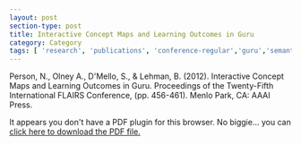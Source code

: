 ```yaml
---
layout: post
section-type: post
title: Interactive Concept Maps and Learning Outcomes in Guru
category: Category
tags: [ 'research', 'publications', 'conference-regular','guru','semantics','education','its' ]
---
```

Person, N., Olney A., D'Mello, S., & Lehman, B. (2012). Interactive Concept Maps and Learning Outcomes in Guru. Proceedings of the Twenty-Fifth International FLAIRS Conference, (pp. 456-461). Menlo Park, CA: AAAI Press. 

<object data="https://umdrive.memphis.edu/aolney/public/publications/guru_concept_map_2012.pdf" type="application/pdf" width="100%" height="600px">
 
  <p>It appears you don't have a PDF plugin for this browser.
  No biggie... you can <a href="https://umdrive.memphis.edu/aolney/public/publications/guru_concept_map_2012.pdf">click here to
  download the PDF file.</a></p>
  
</object>
